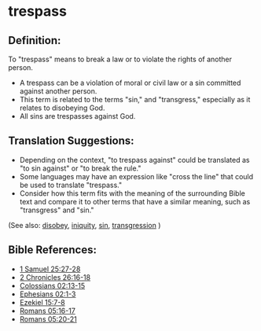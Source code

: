 # trespass #

## Definition: ##

To "trespass" means to break a law or to violate the rights of another person.

* A trespass can be a violation of moral or civil law or a sin committed against another person.
* This term is related to the terms "sin," and "transgress," especially as it relates to disobeying God.
* All sins are trespasses against God.

## Translation Suggestions: ##

* Depending on the context, "to trespass against" could be translated as "to sin against" or "to break the rule."
* Some languages may have an expression like "cross the line" that could be used to translate "trespass."
* Consider how this term fits with the meaning of the surrounding Bible text and compare it to other terms that have a similar meaning, such as "transgress" and "sin."

(See also: [disobey](../other/disobey.md), [iniquity](../kt/iniquity.md), [sin](../kt/sin.md), [transgression](../kt/transgression.md) )

## Bible References: ##

* [1 Samuel 25:27-28](https://door43.org/en/bible/notes/1sa/25/27)
* [2 Chronicles 26:16-18](https://door43.org/en/bible/notes/2ch/26/16)
* [Colossians 02:13-15](https://door43.org/en/bible/notes/col/02/13)
* [Ephesians 02:1-3](https://door43.org/en/bible/notes/eph/02/01)
* [Ezekiel 15:7-8](https://door43.org/en/bible/notes/ezk/15/07)
* [Romans 05:16-17](https://door43.org/en/bible/notes/rom/05/16)
* [Romans 05:20-21](https://door43.org/en/bible/notes/rom/05/20)

